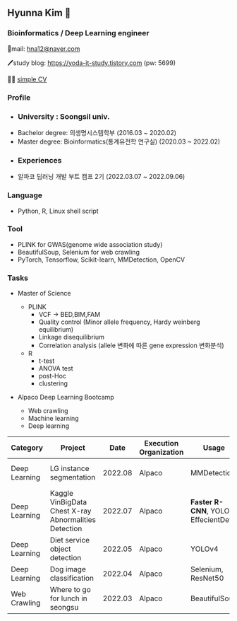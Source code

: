 ## Hyunna Kim 🌿
### Bioinformatics / Deep Learning engineer
📧mail: hna12@naver.com

🖊️study blog: https://yoda-it-study.tistory.com (pw: 5699)

👩‍💻 [simple CV](https://docs.google.com/document/d/1Q9jhevxtFf2OqplJBeeCNGfdsa3ynzvP/edit?usp=sharing&ouid=104315403202662887079&rtpof=true&sd=true)

### Profile
  * ### University : Soongsil univ.
  * Bachelor degree: 의생명시스템학부 (2016.03 ~ 2020.02)
  * Master degree: Bioinformatics(통계유전학 연구실) (2020.03 ~ 2022.02)
  * ### Experiences
  * 알파코 딥러닝 개발 부트 캠프 2기 (2022.03.07 ~ 2022.09.06)

### Language
 * Python, R, Linux shell script

### Tool
 * PLINK for GWAS(genome wide association study)
 * BeautifulSoup, Selenium for web crawling
 * PyTorch, Tensorflow, Scikit-learn, MMDetection, OpenCV
 
### Tasks
 * Master of Science
   * PLINK
     * VCF -> BED,BIM,FAM
     * Quality control (Minor allele frequency, Hardy weinberg equilibrium)
     * Linkage disequilibrium
     * Correlation analysis (allele 변화에 따른 gene expression 변화분석)
   * R
     * t-test
     * ANOVA test
     * post-Hoc
     * clustering

 * Alpaco Deep Learning Bootcamp
   * Web crawling
   * Machine learning
   * Deep learning

  Category | Project  | Date | Execution Organization | Usage | Link
  ----------|-----------------|------|-------|-----------------|---------------------|
  Deep Learning | LG instance segmentation | 2022.08 | Alpaco | MMDetection | [Instance-segmentation project](https://github.com/hna12/LG_instance_segmentation_contest)
  Deep Learning | Kaggle VinBigData Chest X-ray Abnormalities Detection | 2022.07 | Alpaco | **Faster R-CNN**, YOLOX, EffecientDet | [Object Detection project](https://github.com/hna12/Chest_X-ray_object_detection_project)
  Deep Learning | Diet service object detection | 2022.05 | Alpaco | YOLOv4 | [mini project3](https://github.com/hna12/Diet_service-Object_detection)
  Deep Learning | Dog image classification | 2022.04 | Alpaco | Selenium, ResNet50 | [mini project2](https://github.com/hna12/Dog_image_classification)
  Web Crawling | Where to go for lunch in seongsu | 2022.03 | Alpaco | BeautifulSoup | [mini project1](https://github.com/hna12/Where_to_go_for_lunch_in_seongsu)
